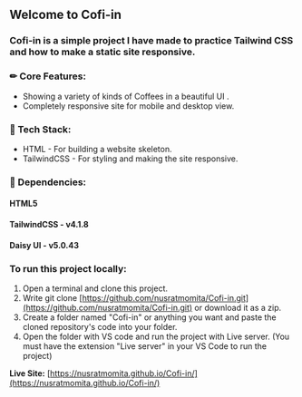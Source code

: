 ## Welcome to Cofi-in
### Cofi-in is a simple project I have made to practice Tailwind CSS and how to make a static site responsive. 

### ✏ Core Features:
<ul>
  <li>Showing a variety of kinds of Coffees in a beautiful UI .</li>
  <li>Completely responsive site for mobile and desktop view.</li>
</ul>

### 📍 Tech Stack:
<ul>
  <li>HTML - For building a website skeleton.</li>
  <li>TailwindCSS - For styling and making the site responsive.</li>
</ul>

### 🎯 Dependencies:
<h4>HTML5</h4>
<h4>TailwindCSS - v4.1.8</h4> 
<h4>Daisy UI - v5.0.43</h4>

### To run this project locally:
1. Open a terminal and clone this project.
2. Write git clone [https://github.com/nusratmomita/Cofi-in.git](https://github.com/nusratmomita/Cofi-in.git) or download it as a zip.
3. Create a folder named "Cofi-in" or anything you want and paste the cloned repository's code into your folder.
4. Open the folder with VS code and run the project with Live server. (You must have the extension "Live server" in your VS Code to run the project)


**Live Site:** [https://nusratmomita.github.io/Cofi-in/](https://nusratmomita.github.io/Cofi-in/)
